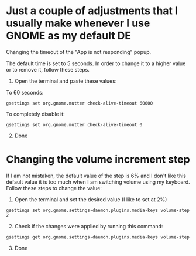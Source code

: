 # Just a couple of adjustments that I usually make whenever I use GNOME as my default DE

Changing the timeout of the "App is not responding" popup.

The default time is set to 5 seconds. In order to change it to a higher value or to remove it, follow these steps.

1. Open the terminal and paste these values:

To 60 seconds:
```plaintext 
gsettings set org.gnome.mutter check-alive-timeout 60000
```
To completely disable it:
```plaintext
gsettings set org.gnome.mutter check-alive-timeout 0
```
2. Done

# Changing the volume increment step

If I am not mistaken, the default value of the step is 6% and I don't like this default value it is too much when I am switching volume using my keyboard. Follow these steps to change the value:

1. Open the terminal and set the desired value (I like to set at 2%)
```plaintext
gsettings set org.gnome.settings-daemon.plugins.media-keys volume-step 2
```
2. Check if the changes were applied by running this command:
```plaintext
gsettings get org.gnome.settings-daemon.plugins.media-keys volume-step
```
3. Done
